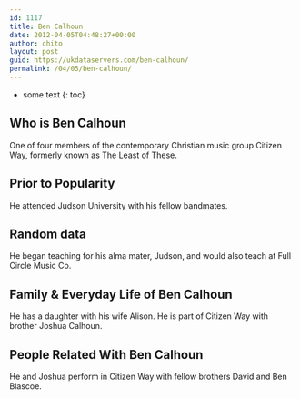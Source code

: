 ```yaml
---
id: 1117
title: Ben Calhoun
date: 2012-04-05T04:48:27+00:00
author: chito
layout: post
guid: https://ukdataservers.com/ben-calhoun/
permalink: /04/05/ben-calhoun/
---
```


* some text
{: toc}


## Who is  Ben Calhoun
                  
                  
                  
One of four members of the contemporary Christian music group Citizen Way, formerly known as The Least of These.
                  
                
                
                
## Prior to Popularity 
                  
                  
                  
He attended Judson University with his fellow bandmates.
                  
                
                
                
## Random data 
                  
                  
                  
He began teaching for his alma mater, Judson, and would also teach at Full Circle Music Co.
                  
                
                
                
## Family & Everyday Life of Ben Calhoun
                  
                  
                  
He has a daughter with his wife Alison. He is part of Citizen Way with brother Joshua Calhoun.
                  
                
                
                
## People Related With  Ben Calhoun
                  
                  
                  
He and Joshua perform in Citizen Way with fellow brothers David and Ben Blascoe.
                  
                
              
            
          
          
          
    
    
  
